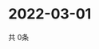 # 2022-03-01
  共 0条

  <!-- BEGIN -->
  <!-- 最后更新时间Tue Mar 01 2022 03:10:17 GMT+0000 (Coordinated Universal Time) -->
  
  <!-- END -->
  
  